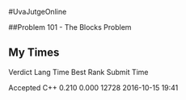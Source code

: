 #UvaJutgeOnline

##Problem 101 - The Blocks Problem

## My Times

Verdict     Lang    Time    Best    Rank    Submit Time

Accepted    C++     0.210   0.000   12728   2016-10-15 19:41